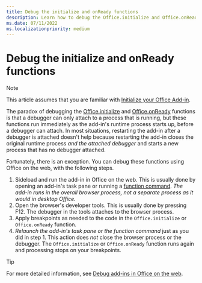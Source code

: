 ```yaml
---
title: Debug the initialize and onReady functions
description: Learn how to debug the Office.initialize and Office.onReady functions.
ms.date: 07/11/2022
ms.localizationpriority: medium
---
```


# Debug the initialize and onReady functions

> [!NOTE]
> This article assumes that you are familiar with [Initialize your Office Add-in](../develop/initialize-add-in.md).

The paradox of debugging the [Office.initialize](/javascript/api/office#office-office-initialize-function(1)) and [Office.onReady](/javascript/api/office#office-office-onready-function(1)) functions is that a debugger can only attach to a process that is running, but these functions run immediately as the add-in's runtime process starts up, before a debugger can attach. In most situations, restarting the add-in after a debugger is attached doesn't help because restarting the add-in closes the original runtime process *and the attached debugger* and starts a new process that has no debugger attached.

Fortunately, there is an exception. You can debug these functions using Office on the web, with the following steps.

1. Sideload and run the add-in in Office on the web. This is usually done by opening an add-in's task pane or running a [function command](../design/add-in-commands.md#types-of-add-in-commands). *The add-in runs in the overall browser process, not a separate process as it would in desktop Office.*
1. Open the browser's developer tools. This is usually done by pressing F12. The debugger in the tools attaches to the browser process.
1. Apply breakpoints as needed to the code in the `Office.initialize` or `Office.onReady` function.
1. *Relaunch the add-in's task pane or the function command* just as you did in step 1. This action does *not* close the browser process or the debugger. The `Office.initialize` or `Office.onReady` function runs again and processing stops on your breakpoints.

> [!TIP]
> For more detailed information, see [Debug add-ins in Office on the web](debug-add-ins-in-office-online.md).

